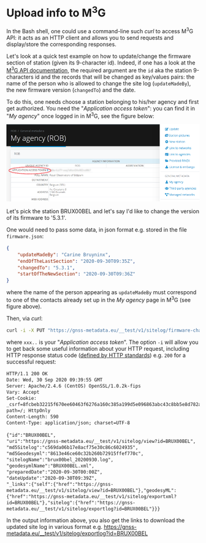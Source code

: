 # Upload info to M<sup>3</sup>G

In the Bash shell, one could use a command-line such *curl* to access M<sup>3</sup>G API: it acts as an HTTP client and allows you to send requests and display/store the corresponding responses.

Let's look at a quick test example on how to update/change the firmware section of station (given its 9-character id). Indeed, if one has a look at the [M<sup>3</sup>G API documentation](https://gnss-metadata.eu/__test/site/api-docs#/Update/put_sitelog_firmware_change), the required argument are the `id` aka the station 9-characters id and the records that will be changed as key/values pairs: the name of the person who is allowed to change the site log (`updateMadeBy`), the new firmware version (`changedTo`) and the date.

To do this, one needs choose a station belonging to his/her agency and first get authorized. You need the "*Application access token*": you can find it in "*My agency*" once logged in in M<sup>3</sup>G, see the figure below:

![figure](key1.png)

Let's pick the station BRUX00BEL and let's say I'd like to change the version of its firmware to '5.3.1'.

One would need to pass some data, in json format e.g. stored in the file `firmware.json`:

```JSON
{
    "updateMadeBy": "Carine Bruyninx",
    "endOfTheLastSection": "2020-09-30T09:35Z",
    "changedTo": "5.3.1",
    "startOfTheNewSection": "2020-09-30T09:36Z"
}
```
where the name of the person appearing as `updateMadeBy` must correspond to one of the contacts already set up in the *My agency* page in M<sup>3</sup>G (see figure above).

Then, via *curl*:

```bash
curl -i -X PUT "https://gnss-metadata.eu/__test/v1/sitelog/firmware-change?id=BRUX00BEL" -H  "accept: application/json" -H  "Authorization: Bearer xxx.." -H  "Content-Type: application/json" -d @firmware.json
```
where `xxx..` is your "*Application access token*". The option `-i` will allow you to get back some useful information about your HTTP request, including HTTP response status code ([defined by HTTP standards](https://restfulapi.net/http-status-codes)) e.g. `200` for a successful request:
```
HTTP/1.1 200 OK
Date: Wed, 30 Sep 2020 09:39:55 GMT
Server: Apache/2.4.6 (CentOS) OpenSSL/1.0.2k-fips
Vary: Accept
Set-Cookie: _csrf=8fcbeb32215f670ee60463f6276a160c385a199d5e096863abc43c8bb5e8d782a%3A2%3A%7Bi%3A0%3Bs%3A5%3A%22_csrf%22%3Bi%3A1%3Bs%3A32%3A%22RsJfDHRXLUxqkdYTqnxwE9oRysUseDiE%22%3B%7D; path=/; HttpOnly
Content-Length: 590
Content-Type: application/json; charset=UTF-8

{"id":"BRUX00BEL",
"uri":"https://gnss-metadata.eu/__test/v1/sitelog/view?id=BRUX00BEL",
"md5Sitelog":"c569da06b17e8acf75e30c86c6024935",
"md5Geodesyml":"8613e46ce60c32b260b72915ffef770c",
"sitelogName":"brux00bel_20200930.log",
"geodesymlName":"BRUX00BEL.xml",
"preparedDate":"2020-09-30T00:00Z",
"dateUpdate":"2020-09-30T09:39Z",
"_links":{"self":{"href":"https://gnss-metadata.eu/__test/v1/sitelog/view?id=BRUX00BEL"},"geodesyML":{"href":"https://gnss-metadata.eu/__test/v1/sitelog/exportxml?id=BRUX00BEL"},"sitelog":{"href":"https://gnss-metadata.eu/__test/v1/sitelog/exportlog?id=BRUX00BEL"}}}
```
In the output information above, you also get the links to download the updated site log in various format e.g. https://gnss-metadata.eu/__test/v1/sitelog/exportlog?id=BRUX00BEL
